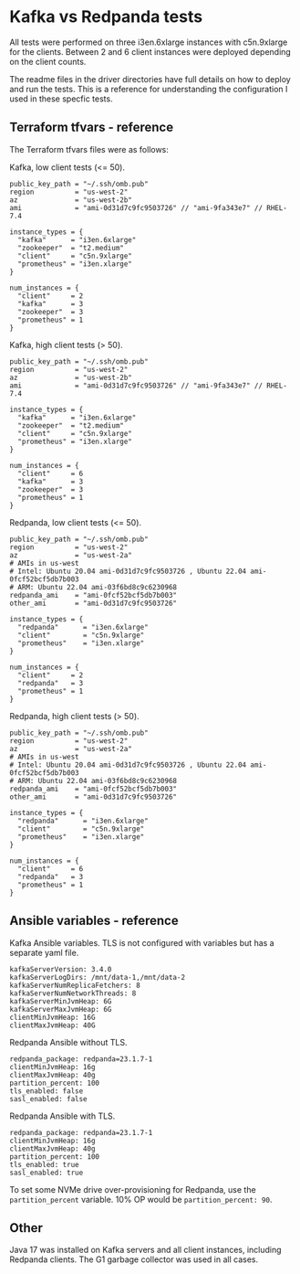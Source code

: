 # Kafka vs Redpanda tests

All tests were performed on three i3en.6xlarge instances with c5n.9xlarge for the clients. Between 2 and 6 client instances were deployed depending on the client counts.

The readme files in the driver directories have full details on how to deploy and run the tests. This is a reference for understanding the configuration I used in these specfic tests.

## Terraform tfvars - reference

The Terraform tfvars files were as follows:

Kafka, low client tests (<= 50).

```
public_key_path = "~/.ssh/omb.pub"
region          = "us-west-2"
az              = "us-west-2b"
ami             = "ami-0d31d7c9fc9503726" // "ami-9fa343e7" // RHEL-7.4

instance_types = {
  "kafka"      = "i3en.6xlarge"
  "zookeeper"  = "t2.medium"
  "client"     = "c5n.9xlarge"
  "prometheus" = "i3en.xlarge"
}

num_instances = {
  "client"     = 2
  "kafka"      = 3
  "zookeeper"  = 3
  "prometheus" = 1
}
```

Kafka, high client tests (> 50).

```
public_key_path = "~/.ssh/omb.pub"
region          = "us-west-2"
az              = "us-west-2b"
ami             = "ami-0d31d7c9fc9503726" // "ami-9fa343e7" // RHEL-7.4

instance_types = {
  "kafka"      = "i3en.6xlarge"
  "zookeeper"  = "t2.medium"
  "client"     = "c5n.9xlarge"
  "prometheus" = "i3en.xlarge"
}

num_instances = {
  "client"     = 6
  "kafka"      = 3
  "zookeeper"  = 3
  "prometheus" = 1
}
```

Redpanda, low client tests (<= 50).

```
public_key_path = "~/.ssh/omb.pub"
region          = "us-west-2"
az		        = "us-west-2a"
# AMIs in us-west
# Intel: Ubuntu 20.04 ami-0d31d7c9fc9503726 , Ubuntu 22.04 ami-0fcf52bcf5db7b003
# ARM: Ubuntu 22.04 ami-03f6bd8c9c6230968
redpanda_ami    = "ami-0fcf52bcf5db7b003"
other_ami       = "ami-0d31d7c9fc9503726"

instance_types = {
  "redpanda"      = "i3en.6xlarge"
  "client"        = "c5n.9xlarge"
  "prometheus"    = "i3en.xlarge"
}

num_instances = {
  "client"     = 2
  "redpanda"   = 3
  "prometheus" = 1
}
```

Redpanda, high client tests (> 50).

```
public_key_path = "~/.ssh/omb.pub"
region          = "us-west-2"
az		        = "us-west-2a"
# AMIs in us-west
# Intel: Ubuntu 20.04 ami-0d31d7c9fc9503726 , Ubuntu 22.04 ami-0fcf52bcf5db7b003
# ARM: Ubuntu 22.04 ami-03f6bd8c9c6230968
redpanda_ami    = "ami-0fcf52bcf5db7b003"
other_ami       = "ami-0d31d7c9fc9503726"

instance_types = {
  "redpanda"      = "i3en.6xlarge"
  "client"        = "c5n.9xlarge"
  "prometheus"    = "i3en.xlarge"
}

num_instances = {
  "client"     = 6
  "redpanda"   = 3
  "prometheus" = 1
}
```

## Ansible variables - reference

Kafka Ansible variables. TLS is not configured with variables but has a separate yaml file.

```
kafkaServerVersion: 3.4.0
kafkaServerLogDirs: /mnt/data-1,/mnt/data-2
kafkaServerNumReplicaFetchers: 8
kafkaServerNumNetworkThreads: 8
kafkaServerMinJvmHeap: 6G
kafkaServerMaxJvmHeap: 6G
clientMinJvmHeap: 16G
clientMaxJvmHeap: 40G
```

Redpanda Ansible without TLS.

```
redpanda_package: redpanda=23.1.7-1
clientMinJvmHeap: 16g
clientMaxJvmHeap: 40g
partition_percent: 100
tls_enabled: false
sasl_enabled: false
```

Redpanda Ansible with TLS.

```
redpanda_package: redpanda=23.1.7-1
clientMinJvmHeap: 16g
clientMaxJvmHeap: 40g
partition_percent: 100
tls_enabled: true
sasl_enabled: true
```

To set some NVMe drive over-provisioning for Redpanda, use the `partition_percent` variable. 10% OP would be `partition_percent: 90`.

## Other

Java 17 was installed on Kafka servers and all client instances, including Redpanda clients. The G1 garbage collector was used in all cases.